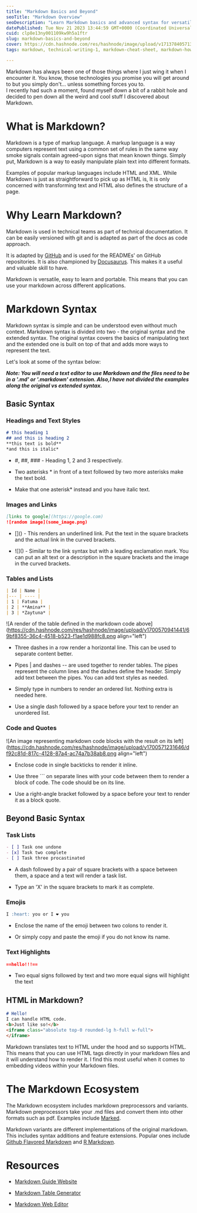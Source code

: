 ```yaml
---
title: "Markdown Basics and Beyond"
seoTitle: "Markdown Overview"
seoDescription: "Learn Markdown basics and advanced syntax for versatile text manipulation. Discover why Markdown is essential for technical documentation"
datePublished: Tue Nov 21 2023 13:44:59 GMT+0000 (Coordinated Universal Time)
cuid: clp8e13ny001109kw9h5a1ftr
slug: markdown-basics-and-beyond
cover: https://cdn.hashnode.com/res/hashnode/image/upload/v1713784057133/09c66d45-f433-4796-848f-2ca5246daf82.png
tags: markdown, technical-writing-1, markdown-cheat-sheet, markdown-how-to-write-markdown-file, markdown-syntax

---
```


Markdown has always been one of those things where I just wing it when I encounter it. You know, those technologies you promise you will get around to but you simply don't... unless something forces you to.  
I recently had such a moment, found myself down a bit of a rabbit hole and decided to pen down all the weird and cool stuff I discovered about Markdown.

# What is Markdown?

Markdown is a type of markup language. A markup language is a way computers represent text using a common set of rules in the same way smoke signals contain agreed-upon signs that mean known things. Simply put, Markdown is a way to easily manipulate plain text into different formats.

Examples of popular markup languages include HTML and XML. While Markdown is just as straightforward to pick up as HTML is, It is only concerned with transforming text and HTML also defines the structure of a page.

# Why Learn Markdown?

Markdown is used in technical teams as part of technical documentation. It can be easily versioned with git and is adapted as part of the docs as code approach.

It is adapted by [GitHub](https://github.blog/2015-01-06-how-github-uses-github-to-document-github/) and is used for the READMEs' on GitHub repositories. It is also championed by [Docusaurus](https://www.markdownguide.org/tools/docusaurus/). This makes it a useful and valuable skill to have.

Markdown is versatile, easy to learn and portable. This means that you can use your markdown across different applications.

# Markdown Syntax

Markdown syntax is simple and can be understood even without much context. Markdown syntax is divided into two - the original syntax and the extended syntax. The original syntax covers the basics of manipulating text and the extended one is built on top of that and adds more ways to represent the text.

Let's look at some of the syntax below:

***Note: You will need a text editor to use Markdown and the files need to be in a '.md' or '.markdown' extension. Also,I have not divided the examples along the original vs extended syntax.***

## Basic Syntax

### Headings and Text Styles

```markdown
# this heading 1 
## and this is heading 2
**this text is bold**
*and this is italic*
```

* #, ##, ### - Heading 1, 2 and 3 respectively.
    
* Two asterisks \* in front of a text followed by two more asterisks make the text bold.
    
* Make that one asterisk\* instead and you have italic text.
    

### Images and Links

```markdown
[links to google](https://google.com)
![random image](some_image.png)
```

* \[\]() - This renders an underlined link. Put the text in the square brackets and the actual link in the curved brackets.
    
* !\[\]() - Similar to the link syntax but with a leading exclamation mark. You can put an alt text or a description in the square brackets and the image in the curved brackets.
    

### Tables and Lists

```markdown
| Id | Name |
|--- | ---- |
| 1 | Fatuma |
| 2 | **Amina** |
| 3 | *Zaytuna* |
```

![A render of the table defined in the markdown code above](https://cdn.hashnode.com/res/hashnode/image/upload/v1700570941441/69bf8355-36c4-4518-b523-f1ae1d988fc8.png align="left")

* Three dashes in a row render a horizontal line. This can be used to separate content better.
    
* Pipes | and dashes -- are used together to render tables. The pipes represent the column lines and the dashes define the header. Simply add text between the pipes. You can add text styles as needed.
    
* Simply type in numbers to render an ordered list. Nothing extra is needed here.
    
* Use a single dash followed by a space before your text to render an unordered list.
    

### Code and Quotes

![An image representing markdown code blocks with the result on its left](https://cdn.hashnode.com/res/hashnode/image/upload/v1700571231646/df92c81d-817c-4128-87a4-ac74a7b38ab8.png align="left")

* Enclose code in single backticks to render it inline.
    
* Use three \`\`\` on separate lines with your code between them to render a block of code. The code should be on its line.
    
* Use a right-angle bracket followed by a space before your text to render it as a block quote.
    

## Beyond Basic Syntax

### Task Lists

```markdown
- [ ] Task one undone
- [x] Task two complete
- [ ] Task three procastinated
```

* A dash followed by a pair of square brackets with a space between them, a space and a text will render a task list.
    
* Type an 'X' in the square brackets to mark it as complete.
    

### Emojis

```markdown
I :heart: you or I ❤️ you
```

* Enclose the name of the emoji between two colons to render it.
    
* Or simply copy and paste the emoji if you do not know its name.
    

### Text Highlights

```markdown
==hello!!!==
```

* Two equal signs followed by text and two more equal signs will highlight the text
    

## HTML in Markdown?

```markdown
# Hello! 
I can handle HTML code. 
<b>Just like so!</b>
<iframe class="absolute top-0 rounded-lg h-full w-full">
</iframe>
```

Markdown translates text to HTML under the hood and so supports HTML. This means that you can use HTML tags directly in your markdown files and it will understand how to render it. I find this most useful when it comes to embedding videos within your Markdown files.

# The Markdown Ecosystem

The Markdown ecosystem includes markdown preprocessors and variants. Markdown preprocessors take your .md files and convert them into other formats such as pdf. Examples include [Marked](https://marked.js.org/).

Markdown variants are different implementations of the original markdown. This includes syntax additions and feature extensions. Popular ones include [Github Flavored Markdown](https://github.github.com/gfm/) and [R Markdown](https://rmarkdown.rstudio.com/).

# Resources

* [Markdown Guide Website](https://www.markdownguide.org/)
    
* [Markdown Table Generator](https://www.tablesgenerator.com/markdown_tables)
    
* [Markdown Web Editor](https://dillinger.io/)
